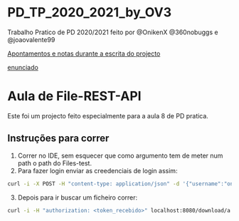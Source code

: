 # PD_TP_2020_2021_by_OV3
Trabalho Pratico de PD 2020/2021 feito por @OnikenX @360nobuggs e @joaovalente99

[Apontamentos e notas durante a escrita do projecto](./notas/NotasUteis.md)

[enunciado](./notas/PD-2020-21-enunciado-TP-fase1-v2.pdf)

# Aula de File-REST-API

Este foi um projecto feito especialmente para a aula 8 de PD pratica.

## Instruções para correr

1. Correr no IDE, sem esquecer que como argumento tem de meter num path o path do Files-test.
2. Para fazer login enviar as creedenciais de login assim:
```bash
curl -i -X POST -H "content-type: application/json" -d '{"username":"onikenx","password":"pass"}' localhost:8080/user/login
```
3. Depois para ir buscar um ficheiro correr:
```bash
curl -i -H "authorization: <token_recebido>" localhost:8080/download/a
```
